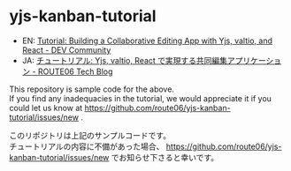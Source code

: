 # yjs-kanban-tutorial

- EN: [Tutorial: Building a Collaborative Editing App with Yjs, valtio, and React - DEV Community](https://dev.to/route06/tutorial-building-a-collaborative-editing-app-with-yjs-valtio-and-react-1mcl)
- JA: [チュートリアル: Yjs, valtio, React で実現する共同編集アプリケーション - ROUTE06 Tech Blog](https://tech.route06.co.jp/entry/2024/07/03/154219)

This repository is sample code for the above.  
If you find any inadequacies in the tutorial, we would appreciate it if you could let us know at https://github.com/route06/yjs-kanban-tutorial/issues/new .  

このリポジトリは上記のサンプルコードです。  
チュートリアルの内容に不備があった場合、 https://github.com/route06/yjs-kanban-tutorial/issues/new でお知らせ下さると幸いです。  
